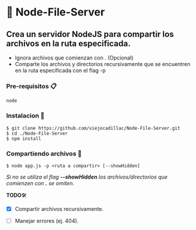 # :file_folder: Node-File-Server
## Crea un servidor NodeJS para compartir los archivos en la ruta especificada.
* Ignora archivos que comienzan con . (Opcional)
* Comparte los archivos y directorios recursivamente que se encuentren en la ruta especificada con el flag -p

### Pre-requisitos 📋
```
node
```


### Instalacion 🔧
```shell
$ git clone https://github.com/viejocadillac/Node-File-Server.git
$ cd ./Node-File-Server
$ npm install
```
### Compartiendo archivos 🚀
```shell
$ node app.js -p <ruta a compartir> [--showHidden] 
```
  *Si no se utiliza el flag **--showHidden** los archivos/directorios que comienzen con **.** se omiten.*




**TODO**🛠️
  - [x] Compartir archivos recursivamente.
  - [ ] Manejar errores (ej. 404).
  
